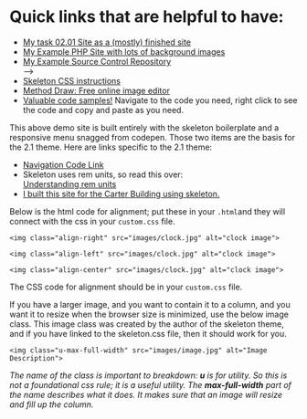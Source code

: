 # Quick links that are helpful to have:

<ul>
	<li><a href="http://studentdemo-lblakej.cloudapps.unc.edu/" target="_blank">My task 02.01 Site as a (mostly) finished site</a></li>
	<li><a href="http://php-site-lblakej.cloudapps.unc.edu/" target="_blank">My Example PHP Site with lots of background images</a></li>
<!-->	<li><a href="https://sc.unc.edu/lblakej/2017-fall-inls161-website" target="_blank">My Example Source Control Repository</a></li> -->
	<li><a href="http://getskeleton.com/" target="_blank">Skeleton CSS instructions</a></li>
	<li><a href="http://editor.method.ac/" target="_blank">Method Draw: Free online image editor</a></li>
	<li><a href="http://htmlandcssbook.com/code-samples/" target="_blank">Valuable code samples!</a> Navigate to the code you need, right click to see the code and copy and paste as you need.</li>
</ul>

<p>This above demo site is built entirely with the skeleton boilerplate and a responsive menu snagged from codepen. Those two items are the basis for the 2.1 theme. Here are links specific to the 2.1 theme:</p>

<ul>
	<li><a href="https://codepen.io/lisa_c/pen/akjiy">Navigation Code Link</a></li>
	<li>Skeleton uses rem units, so read this over:<br />
	<a href="https://www.sitepoint.com/understanding-and-using-rem-units-in-css/">Understanding rem units</a></li>
        <li><a href="http://thecarterbuilding.com/">I built this site for the Carter Building using skeleton.</a></li>
</ul>


<p>Below is the html code for alignment; put these in your <code>.html</code>and they will connect with the css in your <code>custom.css</code> file.</p>

<div>
<pre>
<code>&lt;img class="align-right" src="images/clock.jpg" alt="clock image"&gt;</code></pre>
</div>

<div>
<pre>
<code>&lt;img class="align-left" src="images/clock.jpg" alt="clock image"&gt;</code></pre>
</div>

<div>
<pre>
<code>&lt;img class="align-center" src="images/clock.jpg" alt="clock image"&gt;</code></pre>
</div>

<p>The CSS code for alignment should be in your <code>custom.css</code> file.</p>

<p>If you have a larger image, and you want to contain it to a column, and you want it to resize when the browser size is minimized, use the below image class. This image class was created by the author of the skeleton theme, and if you have linked to the skeleton.css file, then it should work for you.</p>

<div>
<pre>
<code>&lt;img class="u-max-full-width" src="images/image.jpg" alt="Image Description"&gt;</code></pre>
</div>

<p><i>The name of the class is important to breakdown: <b>u</b> is for utility. So this is not a foundational css rule; it is a useful utility. The <b>max-full-width</b> part of the name describes what it does. It makes sure that an image will resize and fill up the column.</i></p>

